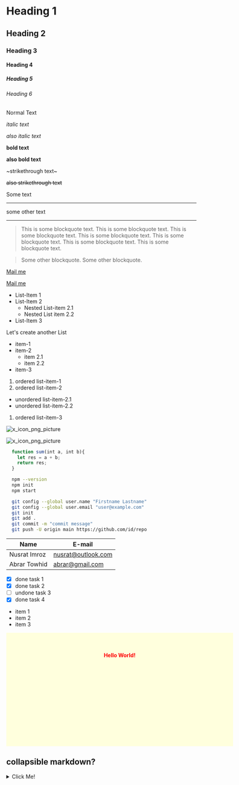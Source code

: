 <!-------------------- Heading ---------------------------->
# Heading 1
## Heading 2
### Heading 3
#### Heading 4
##### Heading 5
###### Heading 6  

<!------------------- Text formatting --------------------->

<!-- normal text  -->
Normal Text
<!-- italic text  -->
*italic text*

_also italic text_
<!-- bold text  -->
**bold text**

__also bold text__

<!-- strike through text  -->
~strikethrough text~

~~also strikethrough text~~

<!---------------------- Horizontal Rule  ------------------------>
Some text

---

some other text
___

<!-------------------------- Blockquotes ------------------------->

> This is some blockquote text. This is some blockquote text. This is some blockquote text. This is some blockquote text. This is some blockquote text. This is some blockquote text. This is some blockquote text.

> Some other blockquote. Some other blockquote.

<!-------------------------- Links ------------------------->
[Mail me](mailto:avenshafeez@yahoo.com)

[Mail me](mailto:avenshafeez@yahoo.com "click here to mail me")

<!------------------------------ Lists  ------------------------------>

<!-- unordered list  -->
- List-Item 1
- List-Item 2
  - Nested List-item 2.1
  - Nested List item 2.2
- List-Item 3

Let's create another List

* item-1
* item-2
  * item 2.1
  * item 2.2
* item-3

<!-- ordered list  -->
1. ordered list-item-1
1. ordered list-item-2
  - unordered list-item-2.1
  - unordered list-item-2.2
1. ordered list-item-3

<!------------------------------ Images  ---------------------------->
![x_icon_png_picture](./x_icon.png)

![x_icon_png_picture](./x_icon.png "x icon")


<!----------------------- Github specific styles  ----------------------->

<!-- code blocks  -->

```javascript
  function sum(int a, int b){
    let res = a + b;
    return res;
  }
```

```bash
  npm --version
  npm init
  npm start
```

```bash
  git config --global user.name "Firstname Lastname"
  git config --global user.email "user@example.com"
  git init
  git add .
  git commit -m "commit message"
  git push -U origin main https://github.com/id/repo
```

<!-- table  -->

| Name | E-mail |
| --- | --- |
| Nusrat Imroz | nusrat@outlook.com |
| Abrar Towhid | abrar@gmail.com |

<!-- task list  -->

* [x] done task 1
* [x] done task 2
* [ ] undone task 3
* [x] done task 4

<!-- html element test   -->

<ul>
  <li>item 1</li>
  <li>item 2</li>
  <li>item 3</li>
</ul>


<div style="height: 200px; width: 500px; background: #ffd; margin: 0 auto; color: #f00; font-weight: bold; text-align: center; padding: 10%;">Hello World!</div>


<!-- collapsible  -->

## collapsible markdown?

<details><summary>Click Me!</summary>

#### yes. even hide the code blocks

```python
  def sum(a, b):
    return a+b
```

</details>
